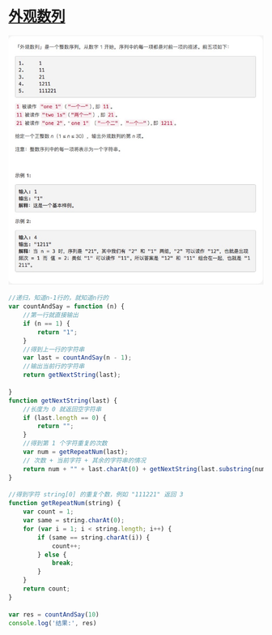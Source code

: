 # [外观数列](https://leetcode-cn.com/explore/interview/card/top-interview-questions-easy/5/strings/39/)

![countAndSay](./imgs/countAndSay.png)

```js
//递归，知道n-1行的，就知道n行的
var countAndSay = function (n) {
    //第一行就直接输出
    if (n == 1) {
        return "1";
    }
    //得到上一行的字符串
    var last = countAndSay(n - 1);
    //输出当前行的字符串
    return getNextString(last);

}
function getNextString(last) {
    //长度为 0 就返回空字符串
    if (last.length == 0) {
        return "";
    }
    //得到第 1 个字符重复的次数
    var num = getRepeatNum(last);
    // 次数 + 当前字符 + 其余的字符串的情况
    return num + "" + last.charAt(0) + getNextString(last.substring(num));
}

//得到字符 string[0] 的重复个数，例如 "111221" 返回 3
function getRepeatNum(string) {
    var count = 1;
    var same = string.charAt(0);
    for (var i = 1; i < string.length; i++) {
        if (same == string.charAt(i)) {
            count++;
        } else {
            break;
        }
    }
    return count;
}

var res = countAndSay(10)
console.log('结果:', res)
```